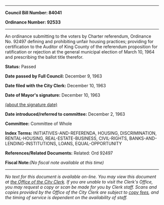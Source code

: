 

********

**Council Bill Number: 84041**
   
**Ordinance Number: 92533**
********

 An ordinance submitting to the voters by Charter referendum, Ordinance No. 92497 defining and prohibiting unfair housing practices; providing for certification to the Auditor of King County of the referendum proposition for ratification or rejection at the general municipal election of March 10, 1964 and prescribing the ballot title therefor.

**Status:** Passed
   
**Date passed by Full Council:** December 9, 1963
   
**Date filed with the City Clerk:** December 10, 1963
   
**Date of Mayor's signature:** December 10, 1963
   
[(about the signature date)](/~public/approvaldate.htm)
   
   
   
**Date introduced/referred to committee:** December 2, 1963
   
**Committee:** Committee of Whole
   
   
**Index Terms:** INITIATIVES-AND-REFERENDA, HOUSING, DISCRIMINATION, RENTAL-HOUSING, REAL-ESTATE-BUSINESS, CIVIL-RIGHTS, BANKS-AND-LENDING-INSTITUTIONS, LOANS, EQUAL-OPPORTUNITY

**References/Related Documents:** Related: Ord 92497

**Fiscal Note:**_(No fiscal note available at this time)_
********

_No text for this document is available on-line. You may view this document at [the Office of the City Clerk](http://www.seattle.gov/leg/clerk/contactUs.htm). If you are unable to visit the Clerk's Office, you may request a copy or scan be made for you by Clerk staff. Scans and copies provided by the Office of the City Clerk are subject to [copy fees](http://clerk.seattle.gov/~public/clerkfees.htm), and the timing of service is dependent on the availability of staff._

